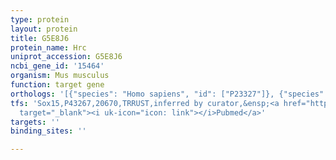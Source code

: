 ```yaml
---
type: protein
layout: protein
title: G5E8J6
protein_name: Hrc
uniprot_accession: G5E8J6
ncbi_gene_id: '15464'
organism: Mus musculus
function: target gene
orthologs: '[{"species": "Homo sapiens", "id": ["P23327"]}, {"species": "Rattus norvegicus", "id": ["G3V8S6"]}]'
tfs: 'Sox15,P43267,20670,TRRUST,inferred by curator,&ensp;<a href="https://www.ncbi.nlm.nih.gov/pubmed/?term=15863505%5Buid%5D+OR+29087512%5Buid%5D"
  target="_blank"><i uk-icon="icon: link"></i>Pubmed</a>'
targets: ''
binding_sites: ''

---
```

